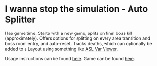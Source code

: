 # I wanna stop the simulation - Auto Splitter

Has game time. Starts with a new game, splits on final boss kill (approximately).
Offers options for splitting on every area transition and boss room entry, and auto-reset.
Tracks deaths, which can optionally be added to a Layout using something like [ASL Var Viewer](https://github.com/hawkerm/LiveSplit.ASLVarViewer).

Usage instructions can be found [here](https://github.com/LiveSplit/LiveSplit.AutoSplitters#testing-your-script). Game can be found [here](https://delicious-fruit.com/ratings/game_details.php?id=21196).
